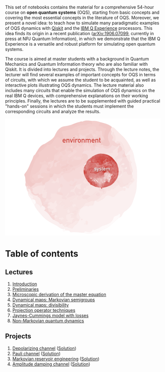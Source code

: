 This set of notebooks contains the material for a comprehensive 54-hour course on **open quantum systems** (OQS), starting from basic concepts and covering the most essential concepts in the literature of OQS. Moreover, we present a novel idea: to teach how to simulate many paradigmatic examples of OQS dynamics with [Qiskit](https://qiskit.org) and the [IBM Q Experience](https:https://quantum-computing.ibm.com) processors. This idea finds its origin in a recent publication ([arXiv:1906.07099](https://arxiv.org/abs/1906.07099), currently in press at NPJ Quantum Information), in which we demonstrate that the IBM Q Experience is a versatile and robust platform for simulating open quantum systems.

The course is aimed at master students with a background in Quantum Mechanics and Quantum Information theory who are also familiar with Qiskit. It is divided into lectures and projects. Through the lecture notes, the lecturer will find several examples of important concepts for OQS in terms of circuits, with which we assume the student to be acquainted, as well as interactive plots illustrating OQS dynamics. The lecture material also includes many circuits that enable the simulation of OQS dynamics on the real IBM Q devices, with comprehensive explanations on their working principles. Finally, the lectures are to be supplemented with guided practical "hands-on" sessions in which the students must implement the corresponding circuits and analyze the results.

<img src="images/oqs.001.png"/>

# Table of contents

## Lectures

1. [Introduction](introduction.html)
2. [Preliminaries](preliminaries.html)
3. [Microscopic derivation of the master equation](microscopic_derivation_of_the_markovian_master_equation.html)
4. [Dynamical maps: Markovian semigroups](markovian_semigroups.html)
5. [Dynamical maps: divisibility](divisible_maps.html#commanddiv)
6. [Projection operator techniques](projection_operator_techniques.html)
7. [Jaynes-Cummings model with losses](jaynes_cummings_with_losses.html)
8. [Non-Markovian quantum dynamics](non-markovian_quantum_dynamics.html)

## Projects

1. [Depolarizing channel](project_1-depolarizing_channel.html) ([Solution](project_1-solution.html))
2. [Pauli channel](project_2-pauli_channel.html) ([Solution](project_2-solution.html))
3. [Markovian reservoir engineering](project_3-reservoir-engineering.html) ([Solution](project_3-solution.html))
3. [Amplitude damping channel](project_4-amplitude_damping.html) ([Solution](project_4-solution.html))
